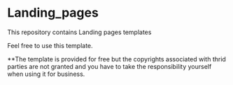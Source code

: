 # Landing_pages
This repository contains Landing pages templates

Feel free to use this template.

**The template is provided for free but the copyrights associated with thrid parties are not granted and you have to take the responsibility yourself when using it for business.
